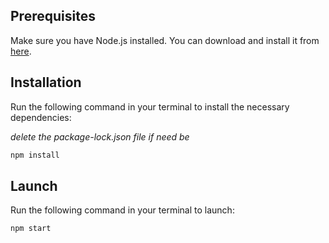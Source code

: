 ## Prerequisites
Make sure you have Node.js installed. You can download and install it from [here](https://nodejs.org/).

## Installation
Run the following command in your terminal to install the necessary dependencies:

*delete the package-lock.json file if need be*
```bash
npm install
```
## Launch
Run the following command in your terminal to launch:

```bash
npm start
